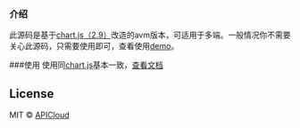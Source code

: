 ### 介绍

此源码是基于[chart.js（2.9）](https://github.com/chartjs/Chart.js/tree/2.9)改造的avm版本，可适用于多端。一般情况你不需要关心此源码，只需要使用即可，查看使用[demo](https://github.com/chartjs/Chart.js)。

###使用
使用同[chart.js](https://github.com/chartjs/Chart.js/tree/2.9)基本一致，[查看文档](https://www.chartjs.org/docs/latest/)

## License

MIT © [APICloud](https://www.apicloud.com)